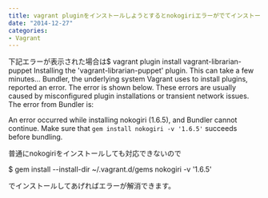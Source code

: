 ```yaml
---
title: vagrant pluginをインストールしようとするとnokogiriエラーがでてインストールできない時の対策
date: "2014-12-27"
categories: 
- Vagrant
---
```


下記エラーが表示された場合は$ vagrant plugin install vagrant-librarian-puppet
Installing the 'vagrant-librarian-puppet' plugin. This can take a few minutes...
Bundler, the underlying system Vagrant uses to install plugins,
reported an error. The error is shown below. These errors are usually
caused by misconfigured plugin installations or transient network
issues. The error from Bundler is:

An error occurred while installing nokogiri (1.6.5), and Bundler cannot continue.
Make sure that `gem install nokogiri -v '1.6.5'` succeeds before bundling.

普通にnokogiriをインストールしても対応できないので


$ gem install --install-dir ~/.vagrant.d/gems nokogiri -v '1.6.5'

でインストールしてあげればエラーが解消できます。